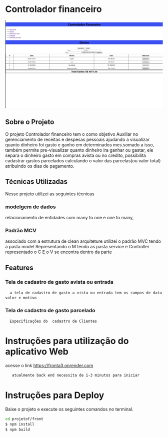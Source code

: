 # Controlador financeiro
![controlador](./assets/controlador.png?raw=true "controlador")

## Sobre o Projeto
O projeto Controlador financeiro tem o como objetivo Auxiliar no gerenciamento de receitas e despesas pessoais ajudando a visualizar quanto dinheiro foi gasto e ganho em determinados mes.somado a isso, também permite pre-visualizar quanto dinheiro ira ganhar ou gastar, ele separa o dinheiro gasto em compras avista ou no credito, possibilita cadastrar gastos parcelados calculando o valor das parcelas(ou valor total) atribuindo os dias de pagamento.

## Técnicas Utilizadas
Nesse projeto utilizei as seguintes técnicas

### modelgem de dados
relacionamento de entidades com many to one e one to many,


### Padrão MCV
associado com a estrutura de clean arquiteture utilizei o padrão MVC
tendo a pasta model Representando o M
tendo as pasta service e Controller representado o C
E o V se encontra dentro da parte

 ## Features
 
 ### Tela de cadastro de gasto avista ou entrada
      a tela de cadastro de gasto a vista ou entrada tem os campos de data valor e motivo
      
 ### Tela de cadastro de gasto parcelado
      Especificações do  cadastro de Clientes


# Instruções para utilização do aplicativo Web
 acesse o link https://fronta3.onrender.com
 
  ```bash
     atualmente back end necessita de 1-3 minutos para iniciar
 ```

      
 # Instruções para Deploy
 Baixe o projeto e execute os seguintes comandos no terminal.
 
  ```bash
 cd projetof/front
  $ npm install
  $ npm build
 ```

